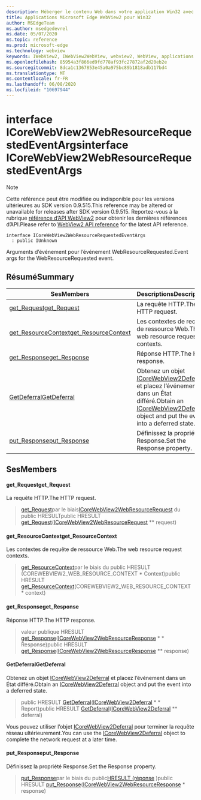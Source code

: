 ```yaml
---
description: Héberger le contenu Web dans votre application Win32 avec le contrôle Microsoft Edge WebView2
title: Applications Microsoft Edge WebView2 pour Win32
author: MSEdgeTeam
ms.author: msedgedevrel
ms.date: 05/07/2020
ms.topic: reference
ms.prod: microsoft-edge
ms.technology: webview
keywords: IWebView2, IWebView2WebView, webview2, WebView, applications Win32, Win32, Edge, ICoreWebView2, ICoreWebView2Controller, contrôle de navigateur, html Edge
ms.openlocfilehash: 85954a3f866ed9fd778af93fc27872af2d20eb2e
ms.sourcegitcommit: 8dca1c1367853e45a0a975bc89b1818adb117bd4
ms.translationtype: MT
ms.contentlocale: fr-FR
ms.lasthandoff: 06/08/2020
ms.locfileid: "10697944"
---
```

# <span data-ttu-id="afac9-104">interface ICoreWebView2WebResourceRequestedEventArgs</span><span class="sxs-lookup"><span data-stu-id="afac9-104">interface ICoreWebView2WebResourceRequestedEventArgs</span></span> 

> [!NOTE]
> <span data-ttu-id="afac9-105">Cette référence peut être modifiée ou indisponible pour les versions ultérieures au SDK version 0.9.515.</span><span class="sxs-lookup"><span data-stu-id="afac9-105">This reference may be altered or unavailable for releases after SDK version 0.9.515.</span></span> <span data-ttu-id="afac9-106">Reportez-vous à la rubrique [référence d’API WebView2](../../../webview2-api-reference.md) pour obtenir les dernières références d’API.</span><span class="sxs-lookup"><span data-stu-id="afac9-106">Please refer to [WebView2 API reference](../../../webview2-api-reference.md) for the latest API reference.</span></span>

```
interface ICoreWebView2WebResourceRequestedEventArgs
  : public IUnknown
```

<span data-ttu-id="afac9-107">Arguments d’événement pour l’événement WebResourceRequested.</span><span class="sxs-lookup"><span data-stu-id="afac9-107">Event args for the WebResourceRequested event.</span></span>

## <span data-ttu-id="afac9-108">Résumé</span><span class="sxs-lookup"><span data-stu-id="afac9-108">Summary</span></span>

 <span data-ttu-id="afac9-109">Ses</span><span class="sxs-lookup"><span data-stu-id="afac9-109">Members</span></span>                        | <span data-ttu-id="afac9-110">Descriptions</span><span class="sxs-lookup"><span data-stu-id="afac9-110">Descriptions</span></span>
--------------------------------|---------------------------------------------
[<span data-ttu-id="afac9-111">get_Request</span><span class="sxs-lookup"><span data-stu-id="afac9-111">get_Request</span></span>](#get_request) | <span data-ttu-id="afac9-112">La requête HTTP.</span><span class="sxs-lookup"><span data-stu-id="afac9-112">The HTTP request.</span></span>
[<span data-ttu-id="afac9-113">get_ResourceContext</span><span class="sxs-lookup"><span data-stu-id="afac9-113">get_ResourceContext</span></span>](#get_resourcecontext) | <span data-ttu-id="afac9-114">Les contextes de requête de ressource Web.</span><span class="sxs-lookup"><span data-stu-id="afac9-114">The web resource request contexts.</span></span>
[<span data-ttu-id="afac9-115">get_Response</span><span class="sxs-lookup"><span data-stu-id="afac9-115">get_Response</span></span>](#get_response) | <span data-ttu-id="afac9-116">Réponse HTTP.</span><span class="sxs-lookup"><span data-stu-id="afac9-116">The HTTP response.</span></span>
[<span data-ttu-id="afac9-117">GetDeferral</span><span class="sxs-lookup"><span data-stu-id="afac9-117">GetDeferral</span></span>](#getdeferral) | <span data-ttu-id="afac9-118">Obtenez un objet [ICoreWebView2Deferral](icorewebview2deferral.md) et placez l’événement dans un État différé.</span><span class="sxs-lookup"><span data-stu-id="afac9-118">Obtain an [ICoreWebView2Deferral](icorewebview2deferral.md) object and put the event into a deferred state.</span></span>
[<span data-ttu-id="afac9-119">put_Response</span><span class="sxs-lookup"><span data-stu-id="afac9-119">put_Response</span></span>](#put_response) | <span data-ttu-id="afac9-120">Définissez la propriété Response.</span><span class="sxs-lookup"><span data-stu-id="afac9-120">Set the Response property.</span></span>

## <span data-ttu-id="afac9-121">Ses</span><span class="sxs-lookup"><span data-stu-id="afac9-121">Members</span></span>

#### <span data-ttu-id="afac9-122">get_Request</span><span class="sxs-lookup"><span data-stu-id="afac9-122">get_Request</span></span> 

<span data-ttu-id="afac9-123">La requête HTTP.</span><span class="sxs-lookup"><span data-stu-id="afac9-123">The HTTP request.</span></span>

> <span data-ttu-id="afac9-124">[get_Request](#get_request)par le biais[ICoreWebView2WebResourceRequest](icorewebview2webresourcerequest.md) du public HRESULT</span><span class="sxs-lookup"><span data-stu-id="afac9-124">public HRESULT [get_Request](#get_request)([ICoreWebView2WebResourceRequest](icorewebview2webresourcerequest.md) \*\* request)</span></span>

#### <span data-ttu-id="afac9-125">get_ResourceContext</span><span class="sxs-lookup"><span data-stu-id="afac9-125">get_ResourceContext</span></span> 

<span data-ttu-id="afac9-126">Les contextes de requête de ressource Web.</span><span class="sxs-lookup"><span data-stu-id="afac9-126">The web resource request contexts.</span></span>

> <span data-ttu-id="afac9-127">[get_ResourceContext](#get_resourcecontext)par le biais du public HRESULT (COREWEBVIEW2_WEB_RESOURCE_CONTEXT \* Context)</span><span class="sxs-lookup"><span data-stu-id="afac9-127">public HRESULT [get_ResourceContext](#get_resourcecontext)(COREWEBVIEW2_WEB_RESOURCE_CONTEXT \* context)</span></span>

#### <span data-ttu-id="afac9-128">get_Response</span><span class="sxs-lookup"><span data-stu-id="afac9-128">get_Response</span></span> 

<span data-ttu-id="afac9-129">Réponse HTTP.</span><span class="sxs-lookup"><span data-stu-id="afac9-129">The HTTP response.</span></span>

> <span data-ttu-id="afac9-130">valeur publique HRESULT [get_Response](#get_response)([ICoreWebView2WebResourceResponse](icorewebview2webresourceresponse.md) \* \* Response)</span><span class="sxs-lookup"><span data-stu-id="afac9-130">public HRESULT [get_Response](#get_response)([ICoreWebView2WebResourceResponse](icorewebview2webresourceresponse.md) \*\* response)</span></span>

#### <span data-ttu-id="afac9-131">GetDeferral</span><span class="sxs-lookup"><span data-stu-id="afac9-131">GetDeferral</span></span> 

<span data-ttu-id="afac9-132">Obtenez un objet [ICoreWebView2Deferral](icorewebview2deferral.md) et placez l’événement dans un État différé.</span><span class="sxs-lookup"><span data-stu-id="afac9-132">Obtain an [ICoreWebView2Deferral](icorewebview2deferral.md) object and put the event into a deferred state.</span></span>

> <span data-ttu-id="afac9-133">public HRESULT [GetDeferral](#getdeferral)([ICoreWebView2Deferral](icorewebview2deferral.md) \* \* Report)</span><span class="sxs-lookup"><span data-stu-id="afac9-133">public HRESULT [GetDeferral](#getdeferral)([ICoreWebView2Deferral](icorewebview2deferral.md) \*\* deferral)</span></span>

<span data-ttu-id="afac9-134">Vous pouvez utiliser l’objet [ICoreWebView2Deferral](icorewebview2deferral.md) pour terminer la requête réseau ultérieurement.</span><span class="sxs-lookup"><span data-stu-id="afac9-134">You can use the [ICoreWebView2Deferral](icorewebview2deferral.md) object to complete the network request at a later time.</span></span>

#### <span data-ttu-id="afac9-135">put_Response</span><span class="sxs-lookup"><span data-stu-id="afac9-135">put_Response</span></span> 

<span data-ttu-id="afac9-136">Définissez la propriété Response.</span><span class="sxs-lookup"><span data-stu-id="afac9-136">Set the Response property.</span></span>

> <span data-ttu-id="afac9-137">[put_Response](#put_response)par le biais du public[HRESULT (réponse](icorewebview2webresourceresponse.md) )</span><span class="sxs-lookup"><span data-stu-id="afac9-137">public HRESULT [put_Response](#put_response)([ICoreWebView2WebResourceResponse](icorewebview2webresourceresponse.md) \* response)</span></span>

